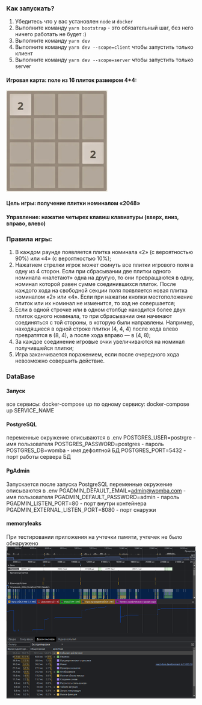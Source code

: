 ### Как запускать?

1. Убедитесь что у вас установлен `node` и `docker`
2. Выполните команду `yarn bootstrap` - это обязательный шаг, без него ничего работать не будет :)
3. Выполните команду `yarn dev`
4. Выполните команду `yarn dev --scope=client` чтобы запустить только клиент
5. Выполните команду `yarn dev --scope=server` чтобы запустить только server

#### Игровая карта: поле из 16 плиток размером 4\*4:

![img.png](game.png)

#### Цель игры: получение плитки номиналом «2048»

#### Управление: нажатие четырех клавиш клавиатуры (вверх, вниз, вправо, влево)

### Правила игры:

1. В каждом раунде появляется плитка номинала «2» (с вероятностью 90%) или «4» (с вероятностью 10%);
2. Нажатием стрелки игрок может скинуть все плитки игрового поля в одну из 4 сторон. Если при сбрасывании две плитки одного номинала «налетают» одна на другую, то они превращаются в одну, номинал которой равен сумме соединившихся плиток. После каждого хода на свободной секции поля появляется новая плитка номиналом «2» или «4». Если при нажатии кнопки местоположение плиток или их номинал не изменится, то ход не совершается;
3. Если в одной строчке или в одном столбце находится более двух плиток одного номинала, то при сбрасывании они начинают соединяться с той стороны, в которую были направлены. Например, находящиеся в одной строке плитки (4, 4, 4) после хода влево превратятся в (8, 4), а после хода вправо — в (4, 8);
4. За каждое соединение игровые очки увеличиваются на номинал получившейся плитки;
5. Игра заканчивается поражением, если после очередного хода невозможно совершить действие.

### DataBase

#### Запуск

все сервисы: docker-compose up
по одному сервису: docker-compose up SERVICE_NAME

#### PostgreSQL

переменные окружение описываются в .env
POSTGRES_USER=postrgre - имя пользователя
POSTGRES_PASSWORD=postgres - пароль
POSTGRES_DB=womba - имя дефолтной БД
POSTGRES_PORT=5432 - порт работы сервера БД

#### PgAdmin

Запускается после запуска PostgreSQL
переменные окружение описываются в .env
PGADMIN_DEFAULT_EMAIL=admin@womba.com - имя пользователя
PGADMIN_DEFAULT_PASSWORD=admin - пароль
PGADMIN_LISTEN_PORT=80 - порт внутри контейнера
PGADMIN_EXTERNAL_LISTEN_PORT=8080 - порт снаружи


#### memoryleaks

При тестировании приложения на учтечки памяти, учтечек не было обнаружено
![img.png](img.png)